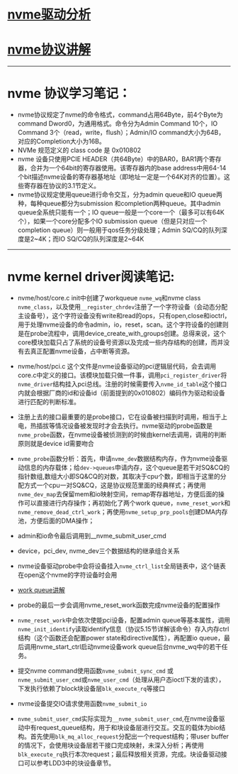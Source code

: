 # [nvme驱动分析](http://blog.csdn.net/zhuzongpeng/article/details/76136164)
# [nvme协议讲解](http://mp.weixin.qq.com/s?__biz=MzIwNTUxNDgwNg==&mid=2247484399&idx=1&sn=9a7612489ba72d94e17304c7476d271f&chksm=972ef2b6a0597ba07c4dd45996602b9d891cc195478e3643b6bd32ff57c0b3f1c2f7ee98b69c&scene=21#wechat_redirect)

***
# nvme 协议学习笔记：
- nvme协议规定了nvme的命令格式，command占用64Byte，前4个Byte为command Dword0，为通用格式。命令分为Admin Command 10个，IO Command 3个（read，write，flush）；Admin/IO command大小为64B，对应的Completion大小为16B。
- NVMe 规范定义的 class code 是 0x010802
- nvme 设备只使用PCIE HEADER（共64Byte）中的BAR0，BAR1两个寄存器，合并为一个64bit的寄存器使用。该寄存器内的base address中用64-14个bit描述nvme设备的寄存器基地址（即地址一定是一个64K对齐的位置）。这些寄存器在协议的3.1节定义。
- nvme协议规定使用queue进行命令交互，分为admin queue和IO queue两种，每种queue都分为submission 和completion两种queue。其中admin queue全系统只能有一个；IO queue一般是一个core一个（最多可以有64K个），如果一个core分配多个IO submission queue（但是只对应一个completion queue）则一般用于qos任务分级处理；Admin SQ/CQ的队列深度是2~4K；而IO SQ/CQ的队列深度是2~64K

***
# nvme kernel driver阅读笔记:
- nvme/host/core.c init中创建了workqueue `nvme_wq`和nvme class `nvme_class`，以及使用`__register_chrdev`注册了一个字符设备（会动态分配主设备号），这个字符设备没有write和read的ops，只有open,close和ioctrl，用于处理nvme设备的命令admin，io，reset，scan。这个字符设备的创建则是在probe流程中，调用device_create_with_groups创建。总得来说，这个core模块加载只占了系统的设备号资源以及完成一些内存结构的创建，而并没有去真正配置nvme设备，占中断等资源。
- nvme/host/pci.c 这个文件是nvme设备驱动的pci逻辑层代码，会去调用core.c中定义的接口。该模块加载只做一件事，调用`pci_register_driver`将`nvme_driver`结构挂入pci总线。注册的时候需要传入`nvme_id_table`这个接口内就会根据厂商的id和设备id（前面提到的0x010802）编码作为驱动和设备进行匹配的判断标准。  
- 注册上去的接口最重要的是probe接口，它在设备被扫描到时调用，相当于上电，热插拔等情况设备被发现时才会去执行。nvme驱动的probe函数是`nvme_probe`函数，在nvme设备被侦测到的时候由kernel去调用，调用的判断原则就是device id需要吻合
- `nvme_probe`函数分析：首先，申请`nvme_dev`数据结构内存，作为nvme设备驱动信息的内存载体；给`dev->queues`申请内存，这个queue是若干对SQ&CQ的指针数组,数组大小即SQ&CQ的对数，其取决于cpu个数，即相当于这里的分配方式一个cpu一对SQ&CQ，这是协议规范里面的经典样式；再使用`nvme_dev_map`去保留mem和io映射空间，remap寄存器地址，方便后面的操作可以直接进行内存操作；再初始化了两个work queue，`nvme_reset_work`和`nvme_remove_dead_ctrl_work`；再使用`nvme_setup_prp_pools`创建DMA内存池，方便后面的DMA操作；

- admin和io命令最后调用到__nvme_submit_user_cmd 
- device，pci_dev, nvme_dev三个数据结构的继承组合关系 
- nvme设备驱动probe中会将设备挂入`nvme_ctrl_list`全局链表中，这个链表在open这个nvme的字符设备时会用 
- [work queue讲解](http://www.cnblogs.com/wwang/archive/2010/10/27/1862202.html) 
- probe的最后一步会调用nvme_reset_work函数完成nvme设备的配置操作 
- `nvme_reset_work`中会依次使能pci设备，配置admin queue等基本属性，调用`nvme_init_identify`读取identify信息（协议5.15节详解该命令）存入内存ctrl结构（这个函数还会配置power state和directive属性），再配置io queue，最后调用nvme_start_ctrl启动nvme设备work queue后台nvme_wq中的若干任务。
- 提交nvme command使用函数`nvme_submit_sync_cmd` 或 `nvme_submit_user_cmd`或`nvme_user_cmd`（处理从用户态ioctl下发的请求），下发执行依赖了block块设备层`blk_execute_rq`等接口
- nvme设备提交IO请求使用函数`nvme_submit_io`
- `nvme_submit_user_cmd`实际实现为`__nvme_submit_user_cmd`,在nvme设备驱动中有request_queue结构，用于和块设备层进行交互。交互的载体为bio结构。首先使用`blk_mq_alloc_request`分配出一个request结构；带user buffer的情况下，会使用块设备层若干接口完成映射，未深入分析；再使用`blk_execute_rq`执行本次request；最后释放相关资源，完成。块设备驱动接口可以参考LDD3中的块设备章节。

